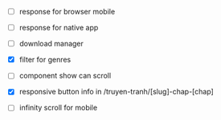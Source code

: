 - [ ] response for browser mobile
- [ ] response for native app
- [ ] download manager


- [x] filter for genres
- [ ] component show can scroll
- [x] responsive button info in /truyen-tranh/[slug]-chap-[chap]
- [ ] infinity scroll for mobile
